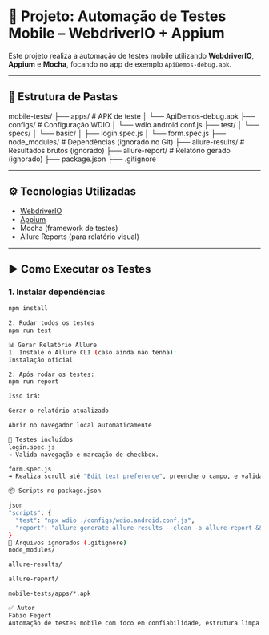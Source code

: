 # 📱 Projeto: Automação de Testes Mobile – WebdriverIO + Appium

Este projeto realiza a automação de testes mobile utilizando **WebdriverIO**, **Appium** e **Mocha**, focando no app de exemplo `ApiDemos-debug.apk`.

---

## 🧱 Estrutura de Pastas

mobile-tests/
├── apps/ # APK de teste
│ └── ApiDemos-debug.apk
├── configs/ # Configuração WDIO
│ └── wdio.android.conf.js
├── test/
│ └── specs/
│ └── basic/
│ ├── login.spec.js
│ └── form.spec.js
├── node_modules/ # Dependências (ignorado no Git)
├── allure-results/ # Resultados brutos (ignorado)
├── allure-report/ # Relatório gerado (ignorado)
├── package.json
├── .gitignore

---

## ⚙️ Tecnologias Utilizadas

- [WebdriverIO](https://webdriver.io/)
- [Appium](https://appium.io/)
- Mocha (framework de testes)
- Allure Reports (para relatório visual)

---

## ▶️ Como Executar os Testes

### 1. Instalar dependências

```bash
npm install

2. Rodar todos os testes
npm run test

📊 Gerar Relatório Allure
1. Instale o Allure CLI (caso ainda não tenha):
Instalação oficial

2. Após rodar os testes:
npm run report

Isso irá:

Gerar o relatório atualizado

Abrir no navegador local automaticamente

🧪 Testes incluídos
login.spec.js
→ Valida navegação e marcação de checkbox.

form.spec.js
→ Realiza scroll até "Edit text preference", preenche o campo, e valida o valor inserido.

📦 Scripts no package.json

json
"scripts": {
  "test": "npx wdio ./configs/wdio.android.conf.js",
  "report": "allure generate allure-results --clean -o allure-report && allure open"
}
🚫 Arquivos ignorados (.gitignore)
node_modules/

allure-results/

allure-report/

mobile-tests/apps/*.apk

✅ Autor
Fábio Fegert
Automação de testes mobile com foco em confiabilidade, estrutura limpa e relatórios profissionais.

